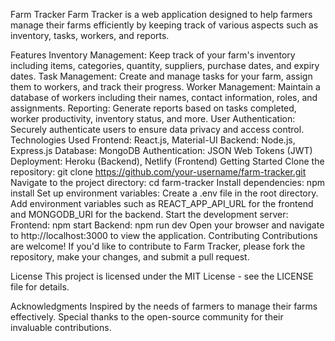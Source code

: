 Farm Tracker
Farm Tracker is a web application designed to help farmers manage their farms efficiently by keeping track of various aspects such as inventory, tasks, workers, and reports.

Features
Inventory Management: Keep track of your farm's inventory including items, categories, quantity, suppliers, purchase dates, and expiry dates.
Task Management: Create and manage tasks for your farm, assign them to workers, and track their progress.
Worker Management: Maintain a database of workers including their names, contact information, roles, and assignments.
Reporting: Generate reports based on tasks completed, worker productivity, inventory status, and more.
User Authentication: Securely authenticate users to ensure data privacy and access control.
Technologies Used
Frontend: React.js, Material-UI
Backend: Node.js, Express.js
Database: MongoDB
Authentication: JSON Web Tokens (JWT)
Deployment: Heroku (Backend), Netlify (Frontend)
Getting Started
Clone the repository: git clone https://github.com/your-username/farm-tracker.git
Navigate to the project directory: cd farm-tracker
Install dependencies: npm install
Set up environment variables:
Create a .env file in the root directory.
Add environment variables such as REACT_APP_API_URL for the frontend and MONGODB_URI for the backend.
Start the development server:
Frontend: npm start
Backend: npm run dev
Open your browser and navigate to http://localhost:3000 to view the application.
Contributing
Contributions are welcome! If you'd like to contribute to Farm Tracker, please fork the repository, make your changes, and submit a pull request.

License
This project is licensed under the MIT License - see the LICENSE file for details.

Acknowledgments
Inspired by the needs of farmers to manage their farms effectively.
Special thanks to the open-source community for their invaluable contributions.
